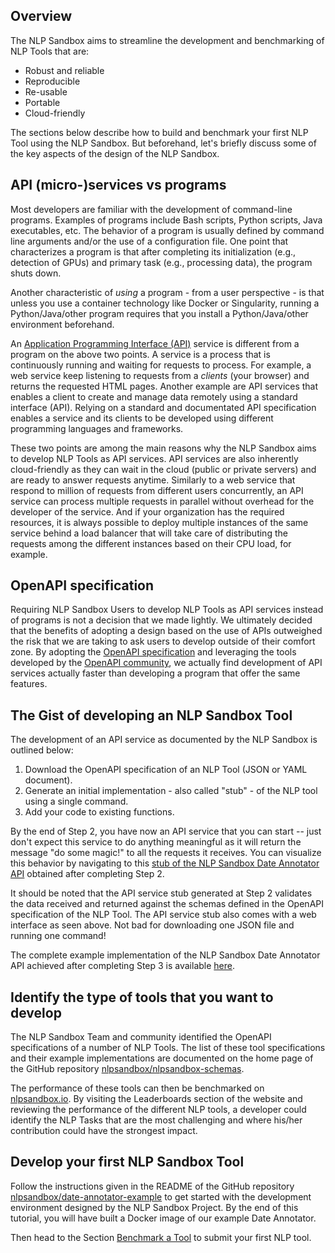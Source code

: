 ## Overview

The NLP Sandbox aims to streamline the development and benchmarking of NLP Tools
that are:

- Robust and reliable
- Reproducible
- Re-usable
- Portable
- Cloud-friendly

The sections below describe how to build and benchmark your first NLP Tool using
the NLP Sandbox. But beforehand, let's briefly discuss some of the key aspects
of the design of the NLP Sandbox.

## API (micro-)services vs programs

Most developers are familiar with the development of command-line programs.
Examples of programs include Bash scripts, Python scripts, Java executables,
etc. The behavior of a program is usually defined by command line arguments
and/or the use of a configuration file. One point that characterizes a program
is that after completing its initialization (e.g., detection of GPUs) and
primary task (e.g., processing data), the program shuts down.

Another characteristic of *using* a program - from a user perspective - is that
unless you use a container technology like Docker or Singularity, running a
Python/Java/other program requires that you install a Python/Java/other
environment beforehand.

An [Application Programming Interface (API)][ibm-learn-api] service is different
from a program on the above two points. A service is a process that is
continuously running and waiting for requests to process. For example, a web
service keep listening to requests from a *clients* (your browser) and returns
the requested HTML pages. Another example are API services that enables a client
to create and manage data remotely using a standard interface (API). Relying on
a standard and documentated API specification enables a service and its clients
to be developed using different programming languages and frameworks.

These two points are among the main reasons why the NLP Sandbox aims to develop
NLP Tools as API services. API services are also inherently cloud-friendly as
they can wait in the cloud (public or private servers) and are ready to answer
requests anytime. Similarly to a web service that respond to million of requests
from different users concurrently, an API service can process multiple requests
in parallel without overhead for the developer of the service. And if your
organization has the required resources, it is always possible to deploy
multiple instances of the same service behind a load balancer that will take
care of distributing the requests among the different instances based on their
CPU load, for example.

## OpenAPI specification

Requiring NLP Sandbox Users to develop NLP Tools as API services instead of
programs is not a decision that we made lightly. We ultimately decided that the
benefits of adopting a design based on the use of APIs outweighed the risk that
we are taking to ask users to develop outside of their comfort zone. By adopting
the [OpenAPI specification] and leveraging the tools developed by the [OpenAPI
community], we actually find development of API services actually faster than
developing a program that offer the same features.

## The Gist of developing an NLP Sandbox Tool

The development of an API service as documented by the NLP Sandbox is outlined
below:

1. Download the OpenAPI specification of an NLP Tool (JSON or YAML document).
2. Generate an initial implementation - also called "stub" - of the NLP tool
   using a single command.
3. Add your code to existing functions.

By the end of Step 2, you have now an API service that you can start -- just
don't expect this service to do anything meaningful as it will return the
message "do some magic!" to all the requests it receives. You can visualize this
behavior by navigating to this [stub of the NLP Sandbox Date Annotator API]
obtained after completing Step 2.

It should be noted that the API service stub generated at Step 2 validates the
data received and returned against the schemas defined in the OpenAPI
specification of the NLP Tool. The API service stub also comes with a web
interface as seen above. Not bad for downloading one JSON file and running one
command!

The complete example implementation of the NLP Sandbox Date Annotator API
achieved after completing Step 3 is available [here].

## Identify the type of tools that you want to develop

The NLP Sandbox Team and community identified the OpenAPI specifications of a
number of NLP Tools. The list of these tool specifications and their example
implementations are documented on the home page of the GitHub repository
[nlpsandbox/nlpsandbox-schemas].

The performance of these tools can then be benchmarked on [nlpsandbox.io]. By
visiting the Leaderboards section of the website and reviewing the performance
of the different NLP tools, a developer could identify the NLP Tasks that are
the most challenging and where his/her contribution could have the strongest
impact.

## Develop your first NLP Sandbox Tool

Follow the instructions given in the README of the GitHub repository
[nlpsandbox/date-annotator-example] to get started with the development
environment designed by the NLP Sandbox Project. By the end of this tutorial,
you will have built a Docker image of our example Date Annotator.

Then head to the Section [Benchmark a Tool] to submit your first NLP tool.





<!-- Links -->

[OpenAPI specification]: https://swagger.io/specification/
[OpenAPI community]: https://www.openapis.org/
<!-- TODO: add link to live dummy API service -->
[stub of the NLP Sandbox Date Annotator API]: tba
<!-- TODO: Add link to live Date Annotator API service -->
[here]: tba
[nlpsandbox/date-annotator-example]: https://github.com/nlpsandbox/date-annotator-example
[nlpsandbox.io]: nlpsandbox.io
[nlpsandbox/nlpsandbox-schemas]: https://github.com/nlpsandbox/nlpsandbox-schemas
[Benchmark a Tool]: #!Synapse:syn22277124/wiki/608484
[ibm-learn-api]: https://www.ibm.com/cloud/learn/api
